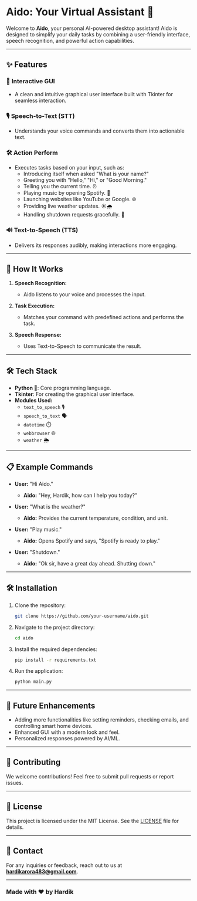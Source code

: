 # Aido: Your Virtual Assistant 🤖

Welcome to **Aido**, your personal AI-powered desktop assistant! Aido is designed to simplify your daily tasks by combining a user-friendly interface, speech recognition, and powerful action capabilities.

---

## ✨ Features

### 🌟 **Interactive GUI**
- A clean and intuitive graphical user interface built with Tkinter for seamless interaction.

### 🎙️ **Speech-to-Text (STT)**
- Understands your voice commands and converts them into actionable text.

### 🛠️ **Action Perform**
- Executes tasks based on your input, such as:
  - Introducing itself when asked "What is your name?"
  - Greeting you with "Hello," "Hi," or "Good Morning."
  - Telling you the current time. ⏰
  - Playing music by opening Spotify. 🎵
  - Launching websites like YouTube or Google. 🌐
  - Providing live weather updates. ☀️🌧️
  - Handling shutdown requests gracefully. 📴

### 🔊 **Text-to-Speech (TTS)**
- Delivers its responses audibly, making interactions more engaging.

---

## 🚀 How It Works

1. **Speech Recognition:**
   - Aido listens to your voice and processes the input.

2. **Task Execution:**
   - Matches your command with predefined actions and performs the task.

3. **Speech Response:**
   - Uses Text-to-Speech to communicate the result.

---

## 🛠️ Tech Stack

- **Python 🐍**: Core programming language.
- **Tkinter**: For creating the graphical user interface.
- **Modules Used:**
  - `text_to_speech` 🎙️
  - `speech_to_text` 🗣️
  - `datetime` ⏱️
  - `webbrowser` 🌐
  - `weather` 🌦️

---

## 📋 Example Commands

- **User:** "Hi Aido."
  - **Aido:** "Hey, Hardik, how can I help you today?"

- **User:** "What is the weather?"
  - **Aido:** Provides the current temperature, condition, and unit.

- **User:** "Play music."
  - **Aido:** Opens Spotify and says, "Spotify is ready to play."

- **User:** "Shutdown."
  - **Aido:** "Ok sir, have a great day ahead. Shutting down."

---

## 🛠️ Installation

1. Clone the repository:
   ```bash
   git clone https://github.com/your-username/aido.git
   ```

2. Navigate to the project directory:
   ```bash
   cd aido
   ```

3. Install the required dependencies:
   ```bash
   pip install -r requirements.txt
   ```

4. Run the application:
   ```bash
   python main.py
   ```

---

## 🌟 Future Enhancements

- Adding more functionalities like setting reminders, checking emails, and controlling smart home devices.
- Enhanced GUI with a modern look and feel.
- Personalized responses powered by AI/ML.

---

## 🤝 Contributing

We welcome contributions! Feel free to submit pull requests or report issues.

---

## 📜 License

This project is licensed under the MIT License. See the [LICENSE](LICENSE) file for details.

---

## 📧 Contact

For any inquiries or feedback, reach out to us at **hardikarora483@gmail.com**.

---

### Made with ❤️ by Hardik 

